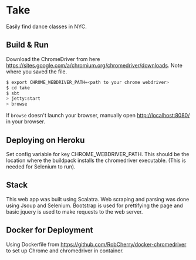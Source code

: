 # Take #
Easily find dance classes in NYC.

## Build & Run ##
Download the ChromeDriver from here
https://sites.google.com/a/chromium.org/chromedriver/downloads. Note where you
saved the file.

```sh
$ export CHROME_WEBDRIVER_PATH=<path to your chrome webdriver>
$ cd take
$ sbt
> jetty:start
> browse
```

If `browse` doesn't launch your browser, manually open [http://localhost:8080/](http://localhost:8080/) in your browser.


## Deploying on Heroku ##

Set config variable for key CHROME_WEBDRIVER_PATH. This should be the location
where the buildpack installs the chromedriver executable. (This is needed for
Selenium to run).

## Stack ##

This web app was built using Scalatra. Web scraping and parsing was done using
Jsoup and Selenium. Bootstrap is used for prettifying the page and basic jquery
is used to make requests to the web server.

## Docker for Deployment ##

Using Dockerfile from https://github.com/RobCherry/docker-chromedriver to set up
Chrome and chromedriver in container.


